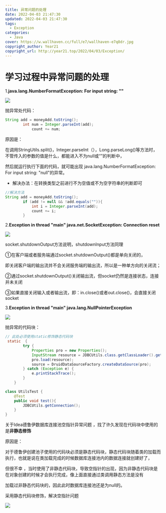 ```yaml
---
title: 异常问题的处理
date: 2022-04-03 21:47:30
updated: 2022-04-03 21:47:30
tags:
  - Exception
categories:
  - Java
cover: https://w.wallhaven.cc/full/e7/wallhaven-e7q8dr.jpg
copyright_author: Year21
copyright_url: http://year21.top/2022/04/03/Exception/
---
```


# 学习过程中异常问题的处理

1.**java.lang.NumberFormatException: For input string: ""**

![](https://s1.ax1x.com/2022/04/03/qHE4mQ.png)

抛异常处代码：

~~~java
String add = moneyAdd.toString();
        int num = Integer.parseInt(add);
            count += num;
~~~

原因是：

在调用StringUtils.split()，Integer.parseInt（），Long.parseLong()等方法时，不管传入的参数的值是什么，都能进入不为null或“”的判断中，

然后就运行执行下面的代码，就可能出现 java.lang.NumberFormatException: For input string: "null"的异常。

- 解决办法：在转换类型之前进行不为空值或不为空字符串的判断即可

~~~java
//解决方法
String add = moneyAdd.toString();
        if (add != null && !add.equals("")){
            int i = Integer.parseInt(add);
            count += i;
        }
~~~

2.**Exception in thread "main" java.net.SocketException: Connection reset**

![](https://s1.ax1x.com/2022/04/03/qHETkn.png)

socket.shutdownOutput方法说明，shutdownInput方法同理

①在客户端或者服务端通过socket.shutdownOutput()都是单向关闭的，

即关闭客户端的输出流并不会关闭服务端的输出流，所以是一种单方向的关闭流；

②通过socket.shutdownOutput()关闭输出流，但socket仍然是连接状态，连接并未关闭

③如果直接关闭输入或者输出流，即：in.close()或者out.close()，会直接关闭socket

3.**Exception in thread "main" java.lang.NullPointerException**

![](https://s1.ax1x.com/2022/04/03/qHEO6U.png)

抛异常的代码块：

~~~java
// 此处必须使用static修饰静态代码块
 static  {
        try {
            Properties pro = new Properties();
            InputStream resource = JDBCUtils.class.getClassLoader().getResourceAsStream("druid.properties");
            pro.load(resource);
            source = DruidDataSourceFactory.createDataSource(pro);
        } catch (Exception e) {
            e.printStackTrace();
        }
    }

class UtilsTest {
    @Test
    public void test(){
        JDBCUtils.getConnection();
    }
}
~~~

关于Idea德鲁伊数据库连接池空指针异常问题 ，找了许久发现在代码块中使用的是**非静态修饰**

原因是：

对于德鲁伊创建池子使用的代码块必须是静态代码块，静态代码块随着类的加载而执行，也就是说在类加载完成的时候数据库连接池内的数据连接就创建好了，

但很不幸 ，当时使用了非静态代码块，导致空指针的出现，因为非静态代码块是在对象创建的时候才会执行完成，像上面直接通过类调用静态方法是没有

加载过非静态代码块的，因此此时数据库连接池还是为null的。

采用静态代码块修饰，解决空指针问题

![](https://s1.ax1x.com/2022/04/03/qHEx0J.png)